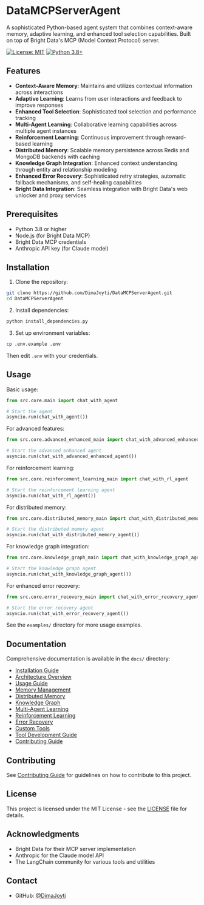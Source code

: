 # DataMCPServerAgent

A sophisticated Python-based agent system that combines context-aware memory, adaptive learning, and enhanced tool selection capabilities. Built on top of Bright Data's MCP (Model Context Protocol) server.

[![License: MIT](https://img.shields.io/badge/License-MIT-yellow.svg)](https://opensource.org/licenses/MIT)
[![Python 3.8+](https://img.shields.io/badge/python-3.8+-blue.svg)](https://www.python.org/downloads/)

## Features

- **Context-Aware Memory**: Maintains and utilizes contextual information across interactions
- **Adaptive Learning**: Learns from user interactions and feedback to improve responses
- **Enhanced Tool Selection**: Sophisticated tool selection and performance tracking
- **Multi-Agent Learning**: Collaborative learning capabilities across multiple agent instances
- **Reinforcement Learning**: Continuous improvement through reward-based learning
- **Distributed Memory**: Scalable memory persistence across Redis and MongoDB backends with caching
- **Knowledge Graph Integration**: Enhanced context understanding through entity and relationship modeling
- **Enhanced Error Recovery**: Sophisticated retry strategies, automatic fallback mechanisms, and self-healing capabilities
- **Bright Data Integration**: Seamless integration with Bright Data's web unlocker and proxy services

## Prerequisites

- Python 3.8 or higher
- Node.js (for Bright Data MCP)
- Bright Data MCP credentials
- Anthropic API key (for Claude model)

## Installation

1. Clone the repository:

```bash
git clone https://github.com/DimaJoyti/DataMCPServerAgent.git
cd DataMCPServerAgent
```

2. Install dependencies:

```bash
python install_dependencies.py
```

3. Set up environment variables:

```bash
cp .env.example .env
```

Then edit `.env` with your credentials.

## Usage

Basic usage:

```python
from src.core.main import chat_with_agent

# Start the agent
asyncio.run(chat_with_agent())
```

For advanced features:

```python
from src.core.advanced_enhanced_main import chat_with_advanced_enhanced_agent

# Start the advanced enhanced agent
asyncio.run(chat_with_advanced_enhanced_agent())
```

For reinforcement learning:

```python
from src.core.reinforcement_learning_main import chat_with_rl_agent

# Start the reinforcement learning agent
asyncio.run(chat_with_rl_agent())
```

For distributed memory:

```python
from src.core.distributed_memory_main import chat_with_distributed_memory_agent

# Start the distributed memory agent
asyncio.run(chat_with_distributed_memory_agent())
```

For knowledge graph integration:

```python
from src.core.knowledge_graph_main import chat_with_knowledge_graph_agent

# Start the knowledge graph agent
asyncio.run(chat_with_knowledge_graph_agent())
```

For enhanced error recovery:

```python
from src.core.error_recovery_main import chat_with_error_recovery_agent

# Start the error recovery agent
asyncio.run(chat_with_error_recovery_agent())
```

See the `examples/` directory for more usage examples.

## Documentation

Comprehensive documentation is available in the `docs/` directory:

- [Installation Guide](docs/installation.md)
- [Architecture Overview](docs/architecture.md)
- [Usage Guide](docs/usage.md)
- [Memory Management](docs/memory.md)
- [Distributed Memory](docs/distributed_memory.md)
- [Knowledge Graph](docs/knowledge_graph.md)
- [Multi-Agent Learning](docs/multi_agent_learning.md)
- [Reinforcement Learning](docs/reinforcement_learning.md)
- [Error Recovery](docs/error_recovery.md)
- [Custom Tools](docs/custom_tools.md)
- [Tool Development Guide](docs/tool_development.md)
- [Contributing Guide](docs/contributing.md)

## Contributing

See [Contributing Guide](docs/contributing.md) for guidelines on how to contribute to this project.

## License

This project is licensed under the MIT License - see the [LICENSE](LICENSE) file for details.

## Acknowledgments

- Bright Data for their MCP server implementation
- Anthropic for the Claude model API
- The LangChain community for various tools and utilities

## Contact

- GitHub: [@DimaJoyti](https://github.com/DimaJoyti)

